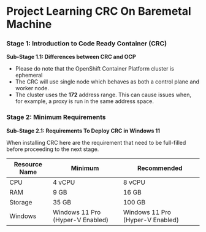 # Project Learning CRC On Baremetal Machine

### **Stage 1: Introduction to Code Ready Container (CRC)**
**Sub-Stage 1.1: Differences between CRC and OCP**

- Please do note that the OpenShift Container Platform cluster is ephemeral 
- The CRC will use single node which behaves as both a control plane and worker node.
- The cluster uses the  **172**  address range. This can cause issues when, for example, a proxy is run in the same address space.




### **Stage 2: Minimum Requirements**
**Sub-Stage 2.1: Requirements To Deploy  CRC in Windows 11**

When installing CRC here are the requirement that need to be full-filled before proceeding to the next stage.

| Resource Name   	| Minimum                             | Recommended                       |
|-------------------|-------------------------------------|-----------------------------------|
|CPU				        | 4 vCPU			                        | 8 vCPU            		            |
|RAM             	  | 9 GB            				            | 16 GB            			            |
|Storage          	| 35 GB							                  | 100 GB					                  | 
|Windows          	| Windows 11 Pro (Hyper-V Enabled) 		| Windows 11 Pro (Hyper-V Enabled)	| 
